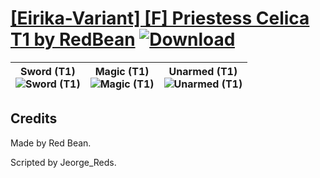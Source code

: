 # [\[Eirika-Variant\] \[F\] Priestess Celica T1 by RedBean](./) [![Download](https://img.shields.io/badge/Download--red?style=social&logo=github)](https://minhaskamal.github.io/DownGit/#/home?url=https://github.com/Klokinator/FE-Repo/tree/main/Battle%20Animations%2FLords%20-%20FE8%20Types%2F%5BEirika-Variant%5D%20%5BF%5D%20Priestess%20Celica%20T1%20by%20RedBean)

| <b>Sword (T1)</b><br/><img alt="Sword (T1)" src="https://git.io/JnOR9"/> | <b>Magic (T1)</b><br/><img alt="Magic (T1)" src="https://git.io/JnO0I"/> | <b>Unarmed (T1)</b><br/><img alt="Unarmed (T1)" src="https://git.io/JnORb"/> |
| :---: | :---: | :---: |

## Credits

Made by Red Bean.

Scripted by Jeorge_Reds.

